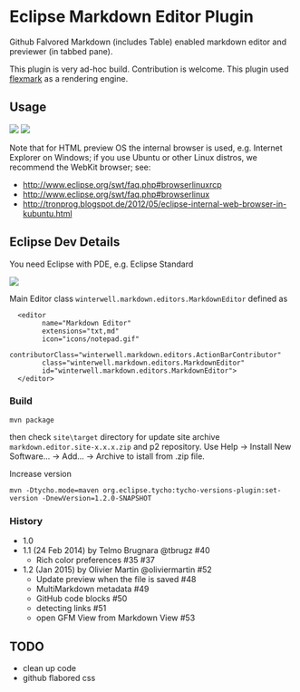 # Eclipse Markdown Editor Plugin

Github Falvored Markdown (includes Table) enabled markdown editor and previewer (in tabbed pane).

This plugin is very ad-hoc build. Contribution is welcome.
This plugin used [flexmark](https://github.com/vsch/flexmark-java) as a rendering engine.

## Usage

![](https://lh3.googleusercontent.com/cipDsqoYygTmTExPWsk3lIIzJ-F8GKfz_cm_g_-Gj52cuCdkKSzFzXZulChHauUslG7YHPHj7CEYwKt_j_kw_ZHnGCmX_sWjzHfV7ENGrLwSsoYQ9Sbr9nH4CKjHa1x3wEjlKHmyLaMDejWDQ4ci34J6TUpXRveGb8BgYQZAa0kqlZ728Yieuxtj2ku8vJm-AwlaGClCxvrh8CjNLQKjhDAOB6XwLzVodZoZz7cCom_trpDwnTlgUlzBK9qo-uG-vvv2dOOVjJPAuBClrnzPmmWIj957Mql0dQYXjubb-s0WWFfgWanpM8LFeMZF6bkLoJCeCeGx06EKSGWabLakMUKuorM1zBfwHOxogxJA0fLzcnmAUum9kB2Ko15-7fGW9xgYnSHLYxJzrrrwm8BPbglNr4ZRYiylyOu2BDHOk2mewfCCDyiKO9G2D_JHR4hAu5bVp_iUopofOH30_ekMn-HEBDn5Lh11Pt-BgwrHy728-cOUSMOkAs30ZkM1mvNY4v0vxAMow19mxm9msQ09W2pmFwucKFpwGoxaTlF2AHhB1HJ26aiAhME_HpdWW6DneTwZ-mEMdMgKsaUgcwZ-juCIyMk7PTkNA6Kbe3A0mof-obDTcuuIJpBk6XjaXly5-iGHzhu_BiKqIszp_fkfxAECWg1rHniD97Egdn4u9tbfuM2_l8PYmmGB=w480-h603-no)
![](https://lh3.googleusercontent.com/C5S90vVLdlVKlv5MhZ3Cw_PUgBfRWM_ERa_Z-k0QhvB3U7lMy6qIhChJ35JN42W7Cu5yGwn-gJ_3U66FoamTlFSDsSB2924FL2pxVwwM5D_GqObnimu-XS-_C9NalidTjDYxHBdB4jQOHTOjp1t30GcMbIQlhLGs_Mo9xOP7-6-V12NEM85gkIsVqIeRg56UNdAgRYP5EX-iEjPA5epreGJUtHrZIo2ST0u4sRgwjHP_fWfi-cjPKuk-H7HnFlsHDZV91QsaDCTOtZiuVT3fyB49wj0wgXE1jFrTUBNLyBxtKF1kPSaRk--Unaye0BGKxQwtYRYQaSWE7hYytfjOXUW5r4ZBOuOe8gnl3qyHC37HwBOWW8-ZLYgNoHd0mU9njOQncPM9XK-dUv3WpfC7PWNKJNvxdzh_-vcLB1cNWrDlLqewKfz8fJQwmYBjMlqpXMO99r_z0yyYf99H0xk_XcyRKWPxife-5HQn36p9x5JR_4IsqRmmlR0Cm52OIyY1Hnybemlntfma6iHPQ21x_94-n1yR4l1dvWvEVlX3WXE29vBmecGsTixcjpH47cxb1KD_x5KJKA7s23ev-UyRSNKbDPf40fU4hXXH_mPBhRZX7R_ngEb9JPDPkw4Xmv99O3q9ZtWiMEuAL-ivWnC5IxdwZJ3Atw4UROuTWjkobWwoXjG70TyyNIAi=w480-h587-no)

Note that for HTML preview OS the internal browser is used, e.g. Internet Explorer on Windows; if you use Ubuntu or other Linux distros, we recommend the WebKit browser; see:

- <http://www.eclipse.org/swt/faq.php#browserlinuxrcp>
- <http://www.eclipse.org/swt/faq.php#browserlinux>
- <http://tronprog.blogspot.de/2012/05/eclipse-internal-web-browser-in-kubuntu.html>

## Eclipse Dev Details

You need Eclipse with PDE, e.g. Eclipse Standard



![](overview.png)

Main Editor class `winterwell.markdown.editors.MarkdownEditor` defined as

      <editor
            name="Markdown Editor"
            extensions="txt,md"
            icon="icons/notepad.gif"
            contributorClass="winterwell.markdown.editors.ActionBarContributor"
            class="winterwell.markdown.editors.MarkdownEditor"
            id="winterwell.markdown.editors.MarkdownEditor">
      </editor>

### Build

	mvn package
      
then check `site\target` directory for update site archive `markdown.editor.site-x.x.x.zip` and p2 repository.
Use Help -> Install New Software... -> Add... -> Archive to istall from .zip file.

Increase version

	mvn -Dtycho.mode=maven org.eclipse.tycho:tycho-versions-plugin:set-version -DnewVersion=1.2.0-SNAPSHOT

### History

- 1.0
- 1.1 (24 Feb 2014) by Telmo Brugnara @tbrugz #40
  - Rich color preferences #35 #37
- 1.2 (Jan 2015) by Olivier Martin @oliviermartin #52
  - Update preview when the file is saved #48
  - MultiMarkdown metadata #49
  - GitHub code blocks #50
  - detecting links #51
  - open GFM View from Markdown View #53

## TODO

 * clean up code
 * github flabored css